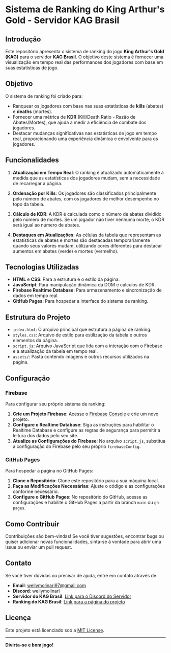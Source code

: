 # Sistema de Ranking do King Arthur's Gold - Servidor KAG Brasil

## Introdução

Este repositório apresenta o sistema de ranking do jogo **King Arthur's Gold (KAG)** para o servidor **KAG Brasil**. O objetivo deste sistema é fornecer uma visualização em tempo real das performances dos jogadores com base em suas estatísticas de jogo.

## Objetivo

O sistema de ranking foi criado para:
- Ranquear os jogadores com base nas suas estatísticas de **kills** (abates) e **deaths** (mortes).
- Fornecer uma métrica de **KDR** (Kill/Death Ratio - Razão de Abates/Mortes), que ajuda a medir a eficiência de combate dos jogadores.
- Destacar mudanças significativas nas estatísticas de jogo em tempo real, proporcionando uma experiência dinâmica e envolvente para os jogadores.

## Funcionalidades

1. **Atualização em Tempo Real**: O ranking é atualizado automaticamente à medida que as estatísticas dos jogadores mudam, sem a necessidade de recarregar a página.
   
2. **Ordenação por Kills**: Os jogadores são classificados principalmente pelo número de abates, com os jogadores de melhor desempenho no topo da tabela.

3. **Cálculo de KDR**: A KDR é calculada como o número de abates dividido pelo número de mortes. Se um jogador não tiver nenhuma morte, o KDR será igual ao número de abates.

4. **Destaques em Atualizações**: As células da tabela que representam as estatísticas de abates e mortes são destacadas temporariamente quando seus valores mudam, utilizando cores diferentes para destacar aumentos em abates (verde) e mortes (vermelho).

## Tecnologias Utilizadas

- **HTML** e **CSS**: Para a estrutura e o estilo da página.
- **JavaScript**: Para manipulação dinâmica da DOM e cálculos de KDR.
- **Firebase Realtime Database**: Para armazenamento e sincronização de dados em tempo real.
- **GitHub Pages**: Para hospedar a interface do sistema de ranking.

## Estrutura do Projeto

- `index.html`: O arquivo principal que estrutura a página de ranking.
- `styles.css`: Arquivo de estilo para estilização da tabela e outros elementos da página.
- `script.js`: Arquivo JavaScript que lida com a interação com o Firebase e a atualização da tabela em tempo real.
- `assets/`: Pasta contendo imagens e outros recursos utilizados na página.

## Configuração

### Firebase

Para configurar seu próprio sistema de ranking:

1. **Crie um Projeto Firebase**: Acesse o [Firebase Console](https://console.firebase.google.com/) e crie um novo projeto.
2. **Configure o Realtime Database**: Siga as instruções para habilitar o Realtime Database e configure as regras de segurança para permitir a leitura dos dados pelo seu site.
3. **Atualize as Configurações do Firebase**: No arquivo `script.js`, substitua a configuração do Firebase pelo seu próprio `firebaseConfig`.

### GitHub Pages

Para hospedar a página no GitHub Pages:

1. **Clone o Repositório**: Clone este repositório para a sua máquina local.
2. **Faça as Modificações Necessárias**: Ajuste o código e as configurações conforme necessário.
3. **Configure o GitHub Pages**: No repositório do GitHub, acesse as configurações e habilite o GitHub Pages a partir da branch `main` ou `gh-pages`.

## Como Contribuir

Contribuições são bem-vindas! Se você tiver sugestões, encontrar bugs ou quiser adicionar novas funcionalidades, sinta-se à vontade para abrir uma issue ou enviar um pull request.

## Contato

Se você tiver dúvidas ou precisar de ajuda, entre em contato através de:

- **Email**: wellymolinari97@gmail.com
- **Discord**: wellymolinari
- **Servidor do KAG Brasil**: [Link para o Discord do Servidor](https://discord.gg/54gPhJdUVe)
- **Ranking do KAG Brasil**: [Link para a página do projeto](https://wellyngtonmolinari.github.io/KagBRASILRanking/)
  
## Licença

Este projeto está licenciado sob a [MIT License](LICENSE).

---

**Divirta-se e bom jogo!**
